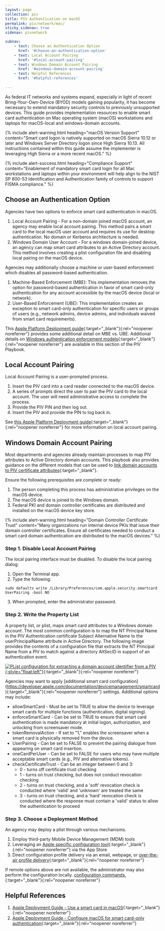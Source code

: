 ```yaml
---
layout: page
collection: piv
title: PIV Authentication on macOS
permalink: piv/network/mac/
sticky_sidenav: true
sidenav: pivnetwork

subnav:
    - text: Choose an Authentication Option
      href: '#choose-an-authentication-option'
    - text: Local Account Pairing
      href: '#local-account-pairing'
    - text: Windows Domain Account Pairing
      href: '#windows-domain-account-pairing'
    - text: Helpful References
      href: '#helpful-references'
      
---
```


As federal IT networks and systems expand, especially in light of recent Bring-Your-Own-Device (BYOD) models gaining popularity, it has become necessary to extend mandatory security controls to previously unsupported devices. This guide provides implementation resources to enable smart card authentication on Mac operating system (macOS) workstations and laptops for macOS-local and windows-domain accounts.

{% include alert-warning.html heading="macOS Version Support" content="Smart card logon is natively supported on macOS Sierra 10.12 or later and Windows Server Directory logon since High Sierra 10.13. All instructions contained within this guide assume the implementer is leveraging High Sierra or a more recent macOS." %}

{% include alert-success.html heading="Compliance Support" content="Enablement of mandatory smart card login for all Mac workstations and laptops within your environment will help align to the NIST SP 800-53 Identification and Authentication family of controls to support FISMA compliance." %} 

## Choose an Authentication Option
Agencies have two options to enforce smart card authentication in macOS.
1. Local Account Pairing - For a non-domain joined macOS account, an agency may enable local account pairing. This method pairs a smart card to the local macOS user account and requires its use for desktop authentication. No domain or Kerberos architecture is needed.
2. Windows Domain User Account - For a windows domain-joined device, an agency can map smart card attributes to an Active Directory account. This method involves creating a plist configuration file and disabling local pairing on the macOS device.

Agencies may additionally choose a machine or user-based enforcement which disables all password-based authentication.
1. Machine-Based Enforcement (MBE): This implementation removes the option for password-based authentication in favor of smart card-only authentication for any account accessible by the macOS device (local or network).
2. User-Based Enforcement (UBE): This implementation creates an exception to smart card-only authentication for specific users or groups of users (e.g., network admins, device admins, and individuals waived from smart card requirements).

This [Apple Platform Deployment guide](https://support.apple.com/guide/deployment/configure-macos-smart-cardonly-authentication-depfce8de48b/1/web/1.0){:target="_blank"}{:rel="noopener noreferrer"} provides some additional detail on MBE vs. UBE. Additional details on [Windows authentication enforcement models]({{site.baseurl}}/piv/network/group/){:target="_blank"}{:rel="noopener noreferrer"} are available in this section of the PIV Playbook.

## Local Account Pairing
Local Account Pairing is a user-prompted process.
1. Insert the PIV card into a card reader connected to the macOS device.
2. A series of prompts direct the user to pair the PIV card to the local account. The user will need administrative access to complete the process.
3. Provide the PIV PIN and then log out.
4. Insert the PIV and provide the PIN to log back in.

See [this Apple Platform Deployment guide](https://support.apple.com/guide/deployment/use-a-smart-card-depc705651a9/web){:target="_blank"}{:rel="noopener noreferrer"} for more information on local account pairing.

## Windows Domain Account Pairing
Most departments and agencies already maintain processes to map PIV attributes to Active Directory domain accounts. This playbook also provides guidance on the different models that can be used to [link domain accounts to PIV certificate attributes]({{site.baseurl}}/piv/network/account/){:target="_blank"}.

Ensure the following prerequisites are complete or ready:
1. The person completing this process has administrative privileges on the macOS device.
2. The macOS device is joined to the Windows domain.
3. Federal PKI and domain controller certificates are distributed and installed on the macOS device key store.

{% include alert-warning.html heading="Domain Controller Certificate Trust" content="Many organizations run internal device PKIs that issue their domain controller certificates. Ensure all certificates needed to conduct a smart card domain authentication are distributed to the macOS devices." %}

### Step 1. Disable Local Account Pairing
The local pairing interface must be disabled. To disable the local pairing dialog:
1. Open the Terminal app.
2. Type the following: 
```
sudo defaults write /Library/Preferences/com.apple.security.smartcard UserPairing -bool NO
```
3. When prompted, enter the administrator password.

### Step 2. Write the Property List
A property list, or plist, maps smart card attributes to a Windows domain account. The most common configuration is to map the NT Principal Name in the PIV Authentication certificate Subject Alternative Name to the userPrincipalName attribute in Active Directory. The following image provides the contents of a configuration file that extracts the NT Principal Name from a PIV to match against a directory AltSecID in support of an authentication event.

[![PList configuration for extracting a domain account identifier from a PIV]({{site.baseurl}}/assets/piv/attribute_mapping_plist.png){:style="float:left"}]({{site.baseurl}}/assets/piv/attribute_mapping_plist.png){:target="_blank"}{:rel="noopener noreferrer"}

Agencies may want to apply [additional smart card configuration] (https://developer.apple.com/documentation/devicemanagement/smartcard){:target="_blank"}{:rel="noopener noreferrer"} settings. Additional options may include:
- allowSmartCard - Must be set to TRUE to allow the device to leverage smart cards for multiple functions (authentication, digital signing). 
- enforceSmartCard - Can be set to TRUE to ensure that smart card authentication is made mandatory at initial logon, authorization, and unlocking from screensaver mode.
- tokenRemovalAction - If set to "1," enables the screensaver when a smart card is physically removed from the device.
- UserPairing - Can be set to FALSE to prevent the pairing dialogue from appearing on smart card insertion.
- oneCardPerUser - Can be set to FALSE for users who may have multiple acceptable smart cards (e.g., PIV and alternative tokens).
- checkCertificateTrust - Can be an integer between 0 and 3:
    - 0 - turns off certificate trust checking
    - 1 - turns on trust checking, but does not conduct revocation checking
    - 2 - turns on trust checking, and a 'soft' revocation check is conducted where 'valid' and 'unknown' are treated the same
    - 3 - turns on trust checking, and a 'hard' revocation check is conducted where the response must contain a 'valid' status to allow the authentication to proceed

### Step 3. Choose a Deployment Method
An agency may deploy a plist through various mechanisms.
1. Employ third-party Mobile Device Management (MDM) tools
2. Leveraging an [Apple specific configuration tool](https://apps.apple.com/us/app/apple-configurator-2/id1037126344?mt=12){:target="_blank"}{:rel="noopener noreferrer"} via the App Store
3. Direct configuration profile delivery via an email, webpage, or [over-the-air profile delivery](https://developer.apple.com/library/archive/documentation/NetworkingInternet/Conceptual/iPhoneOTAConfiguration/Introduction/Introduction.html#//apple_ref/doc/uid/TP40009505){:target="_blank"}{:rel="noopener noreferrer"}

If remote options above are not available, the administrator may also perform the configuration locally. [configuration commands.](https://support.apple.com/guide/deployment/advanced-smart-card-options-dep7b2ede1e3/1/web/1.0){:target="_blank"}{:rel="noopener noreferrer"}

## Helpful References
1. [Apple Deployment Guide - Use a smart card in macOS](https://support.apple.com/guide/deployment/use-a-smart-card-depc705651a9/web){:target="_blank"}{:rel="noopener noreferrer"}
2. [Apple Deployment Guide - Configure macOS for smart card-only authentication](https://support.apple.com/guide/deployment/configure-macos-smart-cardonly-authentication-depfce8de48b/1/web/1.0){:target="_blank"}{:rel="noopener noreferrer"}
